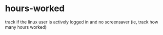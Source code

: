 # hours-worked
track if the linux user is actively logged in and no screensaver (ie, track how many hours worked)
